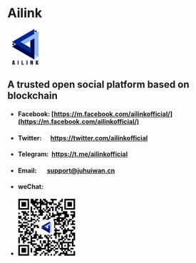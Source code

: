 # Ailink
![ailink official logo](https://github.com/ailinkofficial/ailink/raw/master/imgs/a1.png)

## A trusted open social platform based on blockchain

* #### Facebook:&nbsp;[https://m.facebook.com/ailinkofficial/](https://m.facebook.com/ailinkofficial/)
* #### Twitter:&nbsp;&nbsp;&nbsp;&nbsp;&nbsp;&nbsp;https://twitter.com/ailinkofficial
* #### Telegram:&nbsp;&nbsp;https://t.me/ailinkofficial 
* #### Email:&nbsp;&nbsp;&nbsp;&nbsp;&nbsp;&nbsp;&nbsp;[support@juhuiwan.cn](support@juhuiwan.cn)


* #### weChat:

* ![ailink official wechat group](https://github.com/ailinkofficial/ailink/raw/master/imgs/a2.jpg)

